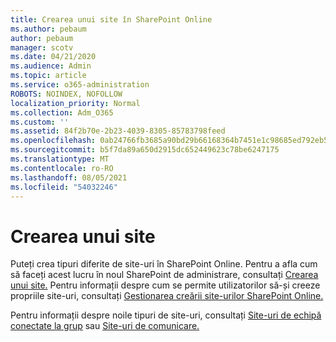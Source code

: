 ```yaml
---
title: Crearea unui site în SharePoint Online
ms.author: pebaum
author: pebaum
manager: scotv
ms.date: 04/21/2020
ms.audience: Admin
ms.topic: article
ms.service: o365-administration
ROBOTS: NOINDEX, NOFOLLOW
localization_priority: Normal
ms.collection: Adm_O365
ms.custom: ''
ms.assetid: 84f2b70e-2b23-4039-8305-85783798feed
ms.openlocfilehash: 0ab24766fb3685a90bd29b66168364b7451e1c98685ed792eb595bec9cb1b0ac
ms.sourcegitcommit: b5f7da89a650d2915dc652449623c78be6247175
ms.translationtype: MT
ms.contentlocale: ro-RO
ms.lasthandoff: 08/05/2021
ms.locfileid: "54032246"
---
```

# <a name="create-a-site"></a>Crearea unui site

Puteți crea tipuri diferite de site-uri în SharePoint Online. Pentru a afla cum să faceți acest lucru în noul SharePoint de administrare, consultați [Crearea unui site.](https://go.microsoft.com/fwlink/?linkid=866295) Pentru informații despre cum se permite utilizatorilor să-și creeze propriile site-uri, consultați [Gestionarea creării site-urilor SharePoint Online.](https://go.microsoft.com/fwlink/?linkid=866296)
 
Pentru informații despre noile tipuri de site-uri, consultați [Site-uri de echipă conectate la grup](https://go.microsoft.com/fwlink/?linkid=866292) sau [Site-uri de comunicare.](https://go.microsoft.com/fwlink/?linkid=866294)
    


